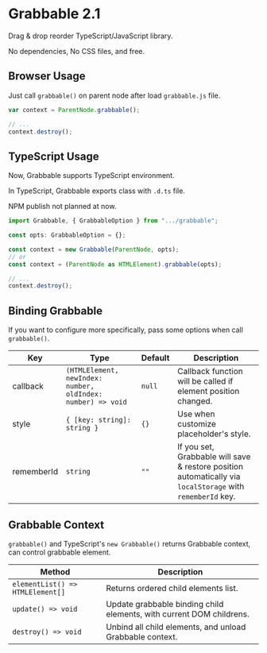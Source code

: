 # Grabbable 2.1
Drag &amp; drop reorder TypeScript/JavaScript library.

No dependencies, No CSS files, and free.

## Browser Usage
Just call `grabbable()` on parent node after load `grabbable.js` file.
```javascript
var context = ParentNode.grabbable();

// ...
context.destroy();
```

## TypeScript Usage
Now, Grabbable supports TypeScript environment.

In TypeScript, Grabbable exports class with `.d.ts` file.

NPM publish not planned at now.

```typescript
import Grabbable, { GrabbableOption } from ".../grabbable";

const opts: GrabbableOption = {};

const context = new Grabbable(ParentNode, opts);
// or
const context = (ParentNode as HTMLElement).grabbable(opts);

// ...
context.destroy();
```

## Binding Grabbable
If you want to configure more specifically, pass some options when call `grabbable()`.

| Key        | Type                                                        | Default | Description |
|---         |---                                                          |---      |--- |
| callback   | `(HTMLElement, newIndex: number, oldIndex: number) => void` | `null`  | Callback function will be called if element position changed.
| style      | `{ [key: string]: string }`                                 | `{}`    | Use when customize placeholder's style.
| rememberId | `string`                                                    | `""`    | If you set, Grabbable will save &amp; restore position automatically via `localStorage` with `rememberId` key.

## Grabbable Context
`grabbable()` and TypeScript's `new Grabbable()` returns Grabbable context, can control grabbable element.

| Method        | Description |
|---         |--- |
| `elementList() => HTMLElement[]` | Returns ordered child elements list. |
| `update() => void` | Update grabbable binding child elements, with current DOM childrens. |
| `destroy() => void` | Unbind all child elements, and unload Grabbable context. |
